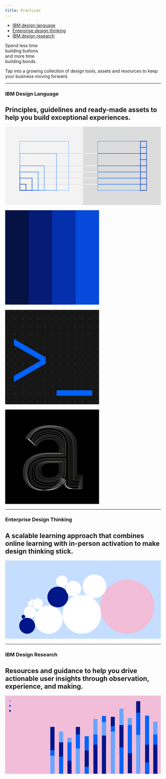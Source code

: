```yaml
---
title: Practices
---
```


<title-block>

<anchor-links>

- [IBM design language](#ibm-design-language)
- [Enterprise design thinking](#enterprise-design-thinking)
- [IBM design research](#ibm-design-research)

</anchor-links>

Spend less time<br>
building buttons<br>
<span>and more time<br>
building bonds.</span>

</title-block>

<grid background="black">
<column lg="10">

<p size="xl">Tap into a growing collection of design tools, assets and resources to keep your business moving forward.</p>

<icon name="ArrowDown32" color="white"></icon>

</column>
</grid>
<grid background="black">
<column lg="16">

<hr>

</column>
<column lg="4">

### IBM Design Language

</column>
<column lg="7">

## Principles, guidelines and ready-made assets to help you build exceptional experiences.

</column>
<column lg="12" offset_lg="4">

<tile
    size="lg"
    background="#373737"
    dark="true"
    name="IBM Design Language">
    <img src="images/Image_1.png" alt="Geometric shapes"/>
  </tile>

</column>
<column lg="4" md="4" offset_lg="4">

  <tile
    dark="true"
    name="Product Design System">
    <img src="images/Image_2.png" alt=""/>
  </tile>

</column>
<column lg="4" md="4">

  <tile
    dark="true"
    name="Digital Design System">
    <img src="images/Image_3.png" alt=""/>
  </tile>

</column>
<column lg="4" md="4">

  <tile
    dark="true"
    name="IBM Plex typeface">
    <img src="images/Image_4.png" alt=""/>
  </tile>

</column>
</grid>
<grid background="black">
<column lg="16">

<hr>

</column>
<column lg="4">

### Enterprise Design Thinking

</column>
<column lg="7">

## A scalable learning approach that combines online learning with in-person activation to make design thinking stick.

</column>
<column lg="12" offset_lg="4">

<tile
    size="lg"
    background="#C5DEFF"
    dark="true"
    name="Enterprise Design Thinking">
    <img src="images/Image_5.png" alt="Geometric shapes"/>
  </tile>

</column>
</grid>
<grid background="black">
<column lg="16">

<hr>

</column>
<column lg="4">

### IBM Design Research

</column>
<column lg="7">

## Resources and guidance to help you drive actionable user insights through observation, experience, and making.

</column>
<column lg="12" offset_lg="4">

<tile
    size="lg"
    background="#F2BDD8"
    dark="true"
    name="IBM Design Research">
    <img src="images/Image_6.png" alt="Geometric shapes"/>
  </tile>

</column>
</grid>
